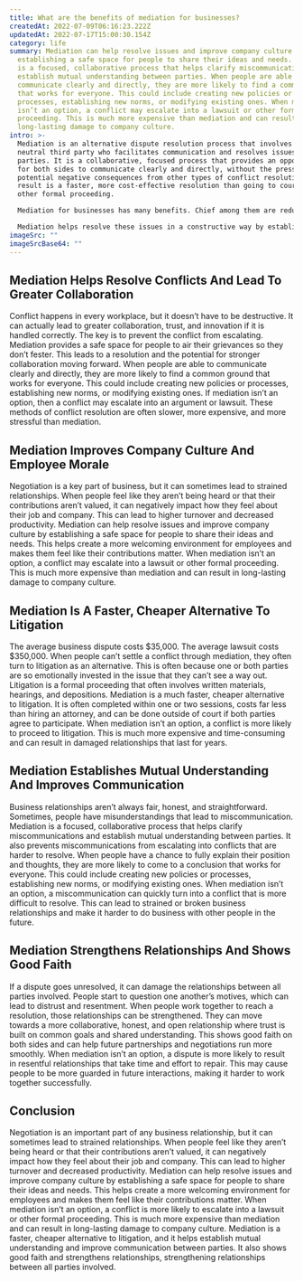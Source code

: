 ```yaml
---
title: What are the benefits of mediation for businesses?
createdAt: 2022-07-09T06:16:23.222Z
updatedAt: 2022-07-17T15:00:30.154Z
category: life
summary: Mediation can help resolve issues and improve company culture by
  establishing a safe space for people to share their ideas and needs. Mediation
  is a focused, collaborative process that helps clarify miscommunications and
  establish mutual understanding between parties. When people are able to
  communicate clearly and directly, they are more likely to find a common ground
  that works for everyone. This could include creating new policies or
  processes, establishing new norms, or modifying existing ones. When mediation
  isn’t an option, a conflict may escalate into a lawsuit or other formal
  proceeding. This is much more expensive than mediation and can result in
  long-lasting damage to company culture.
intro: >-
  Mediation is an alternative dispute resolution process that involves a
  neutral third party who facilitates communication and resolves issues between
  parties. It is a collaborative, focused process that provides an opportunity
  for both sides to communicate clearly and directly, without the pressure of
  potential negative consequences from other types of conflict resolution. The
  result is a faster, more cost-effective resolution than going to court or some
  other formal proceeding. 

  Mediation for businesses has many benefits. Chief among them are reduced stress, greater trust, increased collaboration, and improved performance. Negotiating can be stressful and lead to strained relationships if one party feels like the other isn’t being fair or trustworthy. 

  Mediation helps resolve these issues in a constructive way by establishing a safe space where people can fully understand each other’s perspectives. Trust increases when people feel like they won’t be attacked or criticized for their ideas. Collaboration improves as everyone works together towards a common goal instead of against each other. And performance increases because people are more comfortable bringing up any problems so they can be fixed sooner rather than later - leading to better company growth and development.
imageSrc: ""
imageSrcBase64: ""
---
```


## Mediation Helps Resolve Conflicts And Lead To Greater Collaboration

Conflict happens in every workplace, but it doesn’t have to be destructive. It can actually lead to greater collaboration, trust, and innovation if it is handled correctly. The key is to prevent the conflict from escalating. Mediation provides a safe space for people to air their grievances so they don’t fester. This leads to a resolution and the potential for stronger collaboration moving forward. When people are able to communicate clearly and directly, they are more likely to find a common ground that works for everyone. This could include creating new policies or processes, establishing new norms, or modifying existing ones.
If mediation isn’t an option, then a conflict may escalate into an argument or lawsuit. These methods of conflict resolution are often slower, more expensive, and more stressful than mediation. 

## Mediation Improves Company Culture And Employee Morale

Negotiation is a key part of business, but it can sometimes lead to strained relationships. When people feel like they aren’t being heard or that their contributions aren’t valued, it can negatively impact how they feel about their job and company. This can lead to higher turnover and decreased productivity.
Mediation can help resolve issues and improve company culture by establishing a safe space for people to share their ideas and needs. This helps create a more welcoming environment for employees and makes them feel like their contributions matter.
When mediation isn’t an option, a conflict may escalate into a lawsuit or other formal proceeding. This is much more expensive than mediation and can result in long-lasting damage to company culture.

## Mediation Is A Faster, Cheaper Alternative To Litigation

The average business dispute costs $35,000. The average lawsuit costs $350,000.
When people can’t settle a conflict through mediation, they often turn to litigation as an alternative. This is often because one or both parties are so emotionally invested in the issue that they can’t see a way out. Litigation is a formal proceeding that often involves written materials, hearings, and depositions.
Mediation is a much faster, cheaper alternative to litigation. It is often completed within one or two sessions, costs far less than hiring an attorney, and can be done outside of court if both parties agree to participate.
When mediation isn’t an option, a conflict is more likely to proceed to litigation. This is much more expensive and time-consuming and can result in damaged relationships that last for years.

## Mediation Establishes Mutual Understanding And Improves Communication

Business relationships aren’t always fair, honest, and straightforward. Sometimes, people have misunderstandings that lead to miscommunication.
Mediation is a focused, collaborative process that helps clarify miscommunications and establish mutual understanding between parties. It also prevents miscommunications from escalating into conflicts that are harder to resolve.
When people have a chance to fully explain their position and thoughts, they are more likely to come to a conclusion that works for everyone. This could include creating new policies or processes, establishing new norms, or modifying existing ones.
When mediation isn’t an option, a miscommunication can quickly turn into a conflict that is more difficult to resolve. This can lead to strained or broken business relationships and make it harder to do business with other people in the future.

## Mediation Strengthens Relationships And Shows Good Faith

If a dispute goes unresolved, it can damage the relationships between all parties involved. People start to question one another’s motives, which can lead to distrust and resentment.
When people work together to reach a resolution, those relationships can be strengthened. They can move towards a more collaborative, honest, and open relationship where trust is built on common goals and shared understanding.
This shows good faith on both sides and can help future partnerships and negotiations run more smoothly.
When mediation isn’t an option, a dispute is more likely to result in resentful relationships that take time and effort to repair. This may cause people to be more guarded in future interactions, making it harder to work together successfully.

## Conclusion

Negotiation is an important part of any business relationship, but it can sometimes lead to strained relationships. When people feel like they aren’t being heard or that their contributions aren’t valued, it can negatively impact how they feel about their job and company. This can lead to higher turnover and decreased productivity. Mediation can help resolve issues and improve company culture by establishing a safe space for people to share their ideas and needs. This helps create a more welcoming environment for employees and makes them feel like their contributions matter. When mediation isn’t an option, a conflict is more likely to escalate into a lawsuit or other formal proceeding. This is much more expensive than mediation and can result in long-lasting damage to company culture. Mediation is a faster, cheaper alternative to litigation, and it helps establish mutual understanding and improve communication between parties. It also shows good faith and strengthens relationships, strengthening relationships between all parties involved.
